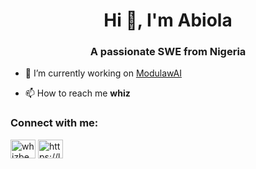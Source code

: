<h1 align="center">Hi 👋, I'm Abiola</h1>
<h3 align="center">A passionate SWE from Nigeria</h3>

- 🔭 I’m currently working on [ModulawAI](https://modulaw.ai)

- 📫 How to reach me **whiz**

<h3 align="left">Connect with me:</h3>
<p align="left">
<a href="https://twitter.com/whizbee" target="blank"><img align="center" src="https://raw.githubusercontent.com/rahuldkjain/github-profile-readme-generator/master/src/images/icons/Social/twitter.svg" alt="whizbee" height="30" width="40" /></a>
<a href="https://linkedin.com/in/https://linkedin.com/in/ogodo" target="blank"><img align="center" src="https://raw.githubusercontent.com/rahuldkjain/github-profile-readme-generator/master/src/images/icons/Social/linked-in-alt.svg" alt="https://linkedin.com/in/ogodo" height="30" width="40" /></a>
</p>
